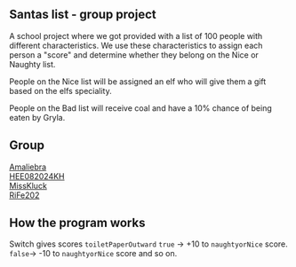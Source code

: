 ## Santas list - group project

A school project where we got provided with a list of 100 people with different characteristics.
We use these characteristics to assign each person a "score" and determine whether they belong on the Nice or Naughty list.

People on the Nice list will be assigned an elf who will give them a gift based on the elfs speciality.

People on the Bad list will receive coal and have a 10% chance of being eaten by Gryla.

## Group

[Amaliebra](https://github.com/Amaliebra)<br>
[HEE082024KH](https://github.com/HEE082024KH)<br>
[MissKluck](https://github.com/MissKluck)<br>
[RiFe202](https://github.com/RiFe202)

## How the program works

Switch gives scores
`toiletPaperOutward`
`true` -> +10 to `naughtyorNice` score.<br>
`false`-> -10 to `naughtyorNice` score and so on.<br>
